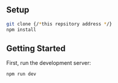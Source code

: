 ## Setup

```bash
git clone {/*this repsitory address */}
npm install
```

## Getting Started

First, run the development server:

```bash
npm run dev
```
